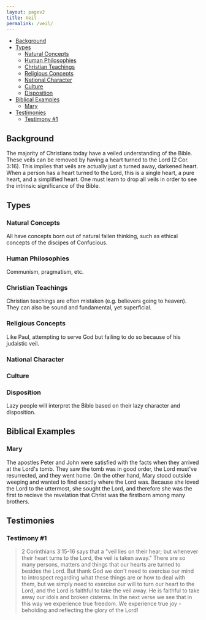 ```yaml
---
layout: pagev2
title: Veil
permalink: /veil/
---
```

- [Background](#background)
- [Types](#types)
  - [Natural Concepts](#natural-concepts)
  - [Human Philosophies](#human-philosophies)
  - [Christian Teachings](#christian-teachings)
  - [Religious Concepts](#religious-concepts)
  - [National Character](#national-character)
  - [Culture](#culture)
  - [Disposition](#disposition)
- [Biblical Examples](#biblical-examples)
  - [Mary](#mary)
- [Testimonies](#testimonies)
  - [Testimony #1](#testimony-1)

## Background

The majority of Christians today have a veiled understanding of the Bible. These veils can be removed by having a heart turned to the Lord (2 Cor. 3:16). This implies that veils are actually just a turned away, darkened heart. When a person has a heart turned to the Lord, this is a single heart, a pure heart, and a simplified heart. One must learn to drop all veils in order to see the intrinsic significance of the Bible.

## Types

### Natural Concepts

All have concepts born out of natural fallen thinking, such as ethical concepts of the discipes of Confucious. 

### Human Philosophies

Communism, pragmatism, etc.

### Christian Teachings

Christian teachings are often mistaken (e.g. believers going to heaven). They can also be sound and fundamental, yet superficial. 

### Religious Concepts

Like Paul, attempting to serve God but failing to do so because of his judaistic veil.

### National Character

### Culture

### Disposition

Lazy people will interpret the Bible based on their lazy character and disposition.

## Biblical Examples

### Mary

The apostles Peter and John were satisfied with the facts when they arrived at the Lord's tomb. They saw the tomb was in good order, the Lord must've resurrected, and they went home. On the other hand, Mary stood outside weeping and wanted to find exactly where the Lord was. Because she loved the Lord to the uttermost, she sought the Lord, and therefore she was the first to recieve the revelation that Christ was the firstborn among many brothers.

## Testimonies

### Testimony #1

>2 Corinthians 3:15-16 says that a "veil lies on their hear; but whenever their heart turns to the Lord, the veil is taken away." There are so many persons, matters and things that our hearts are turned to besides the Lord. But thank God we don't need to exercise our mind to introspect regarding what these things are or how to deal with them, but we simply need to exercise our will to turn our heart to the Lord, and the Lord is faithful to take the veil away. He is faithful to take away our idols and broken cisterns. In the next verse we see that in this way we experience true freedom. We experience true joy - beholding and reflecting the glory of the Lord!